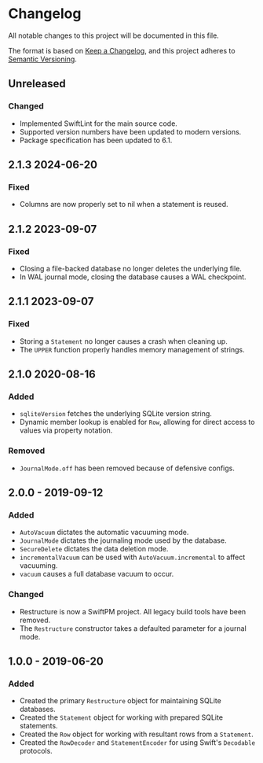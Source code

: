 # Changelog

All notable changes to this project will be documented in this file.

The format is based on [Keep a Changelog](https://keepachangelog.com/en/1.1.0/),
and this project adheres to [Semantic Versioning](https://semver.org/spec/v2.0.0.html).

## Unreleased

### Changed

- Implemented SwiftLint for the main source code.
- Supported version numbers have been updated to modern versions.
- Package specification has been updated to 6.1.

## 2.1.3 2024-06-20

### Fixed

- Columns are now properly set to nil when a statement is reused.

## 2.1.2 2023-09-07

### Fixed

- Closing a file-backed database no longer deletes the underlying file.
- In WAL journal mode, closing the database causes a WAL checkpoint.

## 2.1.1 2023-09-07

### Fixed

- Storing a `Statement` no longer causes a crash when cleaning up.
- The `UPPER` function properly handles memory management of strings.

## 2.1.0 2020-08-16

### Added

- `sqliteVersion` fetches the underlying SQLite version string.
- Dynamic member lookup is enabled for `Row`, allowing for direct access to values via property notation.

### Removed

- `JournalMode.off` has been removed because of defensive configs.

## 2.0.0 - 2019-09-12

### Added

- `AutoVacuum` dictates the automatic vacuuming mode.
- `JournalMode` dictates the journaling mode used by the database.
- `SecureDelete` dictates the data deletion mode.
- `incrementalVacuum` can be used with `AutoVacuum.incremental` to affect vacuuming.
- `vacuum` causes a full database vacuum to occur.

### Changed

- Restructure is now a SwiftPM project. All legacy build tools have been removed.
- The `Restructure` constructor takes a defaulted parameter for a journal mode.

## 1.0.0 - 2019-06-20

### Added

- Created the primary `Restructure` object for maintaining SQLite databases.
- Created the `Statement` object for working with prepared SQLite statements.
- Created the `Row` object for working with resultant rows from a `Statement`.
- Created the `RowDecoder` and `StatementEncoder` for using Swift's `Decodable` protocols. 
